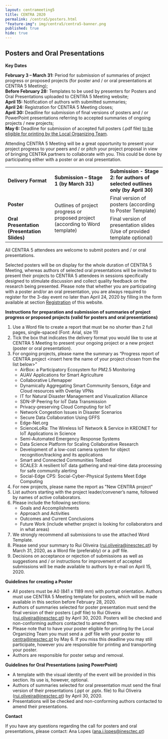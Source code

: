 ```yaml
---
layout: centrameeting5
title: CENTRA 2020
permalink: /centra5/posters.html
"feature-img": img/centra5/centra5-banner.png
published: true
hide: true
---
```

## Posters and Oral Presentations

**Key Dates**

**February 3 – March 31:**  Period for submission of summaries of project progress or proposed projects (for poster and / or oral presentations at CENTRA 5 Meeting);  
**Before February 28:** Templates to be used by presenters for Posters and Oral Presentations uploaded to CENTRA 5 Meeting website;  
**April 15:** Notification of authors with submitted summaries;   
**April 24:**  Registration for CENTRA 5 Meeting closes;  
**April 30:**  Deadline for submission of final versions of posters and / or PowerPoint presentations referring to accepted summaries of ongoing projects / new projects;  
**May 6:** Deadline for submission of accepted full posters (.pdf file) <u>to be eligible for printing by the Local Organizing Team</u>.   

Attending CENTRA 5 Meeting will be a great opportunity to present your project progress to your peers and / or pitch your project proposal in view of bringing CENTRA partners to collaborate with you. This could be done by participating either with a poster or an oral presentation. 

<table>
<tr><td><b>Delivery Format</b></td><td><b>Submission – Stage 1 (by March 31)</b></td><td><b>Submission - Stage 2: for authors of selected outlines only (by April 30)</b></td></tr>
<tr><td><b>Poster</b></td><td rowspan="2">Outlines of project progress or proposed project
(according to Word template)</td><td>Final version of posters (according to Poster Template)</td></tr>
<tr><td><b>Oral Presentation (Presentation Slides)</b></td><td>Final version of presentation slides (Use of provided template optional)</td></tr>
</table>  

All CENTRA 5 attendees are welcome to submit posters and / or oral presentations.

Selected posters will be on display for the whole duration of CENTRA 5 Meeting, whereas authors of selected oral presentations will be invited to present their projects to CENTRA 5 attendees in sessions specifically designed to stimulate discussion and collect quality feedback on the research being presented.
Please note that whether you are participating with a poster and/or an oral presentation, you are always required to register for the 3-day event no later than April 24, 2020 by filling in the form available at section [Registration](registration.html) of this website.

**Instructions for preparation and submission of summaries of project progress or proposed projects (valid for posters and oral presentations)** 

1. Use a Word file to create a report that must be no shorter than 2 full pages, single-spaced (Font: Arial, size 11)
2. Tick the box that indicates the delivery format you would like to use at CENTRA 5 Meeting to present your ongoing project or a new project (poster or oral presentation). 
3. For ongoing projects, please name the summary as “Progress report of CENTRA project \<insert here the name of your project chosen from the list below\>”
   - AirBox: a Participatory Ecosystem for PM2.5 Monitoring
   - AUAV Applications for Smart Agriculture
   - Collaborative Lifemapper
   - Dynamically Aggregating Smart Community Sensors, Edge and Cloud resources with Overlay VPNs
   - IT for Natural Disaster Management and Visualization Alliance
   - SDN-IP Peering for IoT Data Transmission
   - Privacy-preserving Cloud Computing for IoT
   - Network Congestion Issues in Disaster Scenarios
   - Secure Data Collaboration Using GFFS
   - Edge-Net.org
   - ScienceLoRa: The Wireless IoT Network & Service in KREONET for IoT Applications in Science
   - Semi-Automated Emergency Response Systems
   - Data Science Platform for Scaling Collaborative Research
   - Development of a low-cost camera system for object   recognition/tracking and its applications
   - Smart and Connected Communities Testbed
   - SCALE3: A resilient IoT data gathering and real-time data processing for safe community alerting
   - Social-Edge CPS: Social-Cyber-Physical Systems Meet Edge Computing
1. For new projects, please name the report as "New CENTRA project" <insert here the name of the new project>
5.	List authors starting with the project leader/convener’s name, followed by names of active collaborators.
2.	Please include the following sections: 
       -	Goals and Accomplishments
       -	Approach and Activities
       -	Outcomes and Current Conclusions
       -	Future Work (include whether project is looking for collaborators and in what areas)
   7. We strongly recommend all submissions to use the attached Word Template.
8. Please send your summary to Rui Oliveira (rui.oliveira@inesctec.pt) by March 31, 2020, as a Word file (preferably) or a .pdf file. 
9. Decisions on acceptance or rejection of submissions as well as suggestions and / or instructions for improvement of accepted submissions will be made available to authors by e-mail on April 15, 2020. 

**Guidelines for creating a Poster**

-	All posters must be A0 (841 x 1189 mm) with portrait orientation. Authors must use CENTRA 5 Meeting template for posters, which will be made available in this section before February 28, 2020.
-	Authors of summaries selected for poster presentation must send the final version of their posters (.pdf file) to Rui Oliveira (rui.oliveira@inesctec.pt) by April 30, 2020. Posters will be checked and non-conforming authors contacted to amend them.
-	Please note that to have your poster eligible for printing by the Local Organizing Team you must send a .pdf file with your poster to centra@inesctec.pt by May 6. If you miss this deadline you may still participate, however you are responsible for printing and transporting your poster.
-	Authors are responsible for poster setup and removal.

**Guidelines for Oral Presentations (using PowerPoint)**

- A template with the visual identity of the event will be provided in this section. Its use is, however, optional. 
- Authors of summaries selected for oral presentation must send the final version of their presentations (.ppt or .pptx. file) to Rui Oliveira (rui.oliveira@inesctec.pt) by April 30, 2020.   
- Presentations will be checked and non-conforming authors contacted to amend their presentations.   

**Contact**

If you have any questions regarding the call for posters and oral presentations, please contact: Ana Lopes (ana.i.lopes@inesctec.pt)

